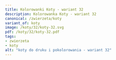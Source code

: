 ```yaml
---
title: Kolorowanki Koty - wariant 32
description: Kolorowanka Koty - wariant 32
canonical: /zwierzeta/koty
variant_of: koty
image: /koty/32/koty-32.svg
pdf: /koty/32/koty-32.pdf
tags:
- zwierzeta
- koty
alt: "koty do druku i pokolorowania - wariant 32"
---
```

